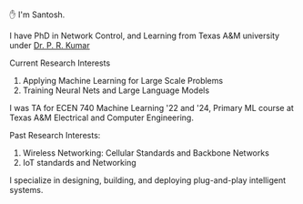:raised_hand: I'm Santosh.

I have PhD in Network Control, and Learning from Texas A&M university under [Dr. P. R. Kumar](https://cesg.tamu.edu/faculty/p-r-kumar/)


Current Research Interests
1. Applying Machine Learning for Large Scale Problems
2. Training Neural Nets and Large Language Models

I was TA for ECEN 740 Machine Learning '22 and '24, Primary ML course at Texas A&M Electrical and Computer Engineering. 

Past Research Interests:
1. Wireless Networking: Cellular Standards and Backbone Networks
2. IoT standards and Networking

I specialize in designing, building, and deploying plug-and-play intelligent systems.

</br>
</br>
</br>

